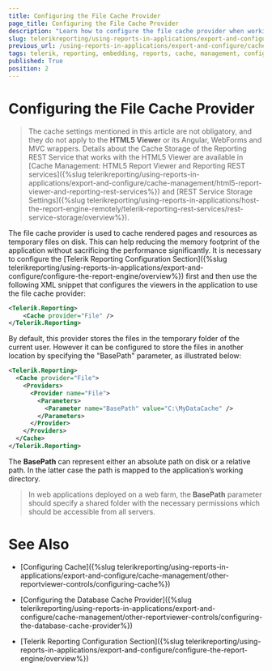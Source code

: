 ```yaml
---
title: Configuring the File Cache Provider
page_title: Configuring the File Cache Provider 
description: "Learn how to configure the file cache provider when working with Telerik Reporting."
slug: telerikreporting/using-reports-in-applications/export-and-configure/cache-management/other-reportviewer-controls/configuring-the-file-cache-provider
previous_url: /using-reports-in-applications/export-and-configure/cache-management/other-reportviewer-controls/configuring-the-file-cache-provider
tags: telerik, reporting, embedding, reports, cache, management, configuring, file, provider
published: True
position: 2
---
```


# Configuring the File Cache Provider

> The cache settings mentioned in this article are not obligatory, and they do not apply to the __HTML5 Viewer__ or its Angular, WebForms and MVC wrappers. Details about the Cache Storage of the Reporting REST Service that works with the HTML5 Viewer are available in [Cache Management: HTML5 Report Viewer and Reporting REST services]({%slug telerikreporting/using-reports-in-applications/export-and-configure/cache-management/html5-report-viewer-and-reporting-rest-services%}) and [REST Service Storage Settings]({%slug telerikreporting/using-reports-in-applications/host-the-report-engine-remotely/telerik-reporting-rest-services/rest-service-storage/overview%}). 

The file cache provider is used to cache rendered pages and resources as temporary files on disk. This can help reducing the memory footprint of the application without sacrificing the performance significantly. It is necessary to configure the [Telerik Reporting Configuration Section]({%slug telerikreporting/using-reports-in-applications/export-and-configure/configure-the-report-engine/overview%}) first and then use the following XML snippet that configures the viewers in the application to use the file cache provider: 
    
````xml
<Telerik.Reporting>
	<Cache provider="File" />
</Telerik.Reporting>
````

By default, this provider stores the files in the temporary folder of the current user. However it can be configured to store the files in another location by specifying the "BasePath" parameter, as illustrated below: 
    
````xml
<Telerik.Reporting>
  <Cache provider="File">
    <Providers>
      <Provider name="File">
        <Parameters>
          <Parameter name="BasePath" value="C:\MyDataCache" />
        </Parameters>
      </Provider>
    </Providers>
  </Cache>
</Telerik.Reporting>
````

The __BasePath__ can represent either an absolute path on disk or a relative path. In the latter case the path is mapped to the application’s working directory. 

> In web applications deployed on a web farm, the  __BasePath__ parameter should specify a shared folder with the necessary permissions which should be accessible from all servers. 

# See Also

* [Configuring Cache]({%slug telerikreporting/using-reports-in-applications/export-and-configure/cache-management/other-reportviewer-controls/configuring-cache%})

* [Configuring the Database Cache Provider]({%slug telerikreporting/using-reports-in-applications/export-and-configure/cache-management/other-reportviewer-controls/configuring-the-database-cache-provider%})

* [Telerik Reporting Configuration Section]({%slug telerikreporting/using-reports-in-applications/export-and-configure/configure-the-report-engine/overview%})
